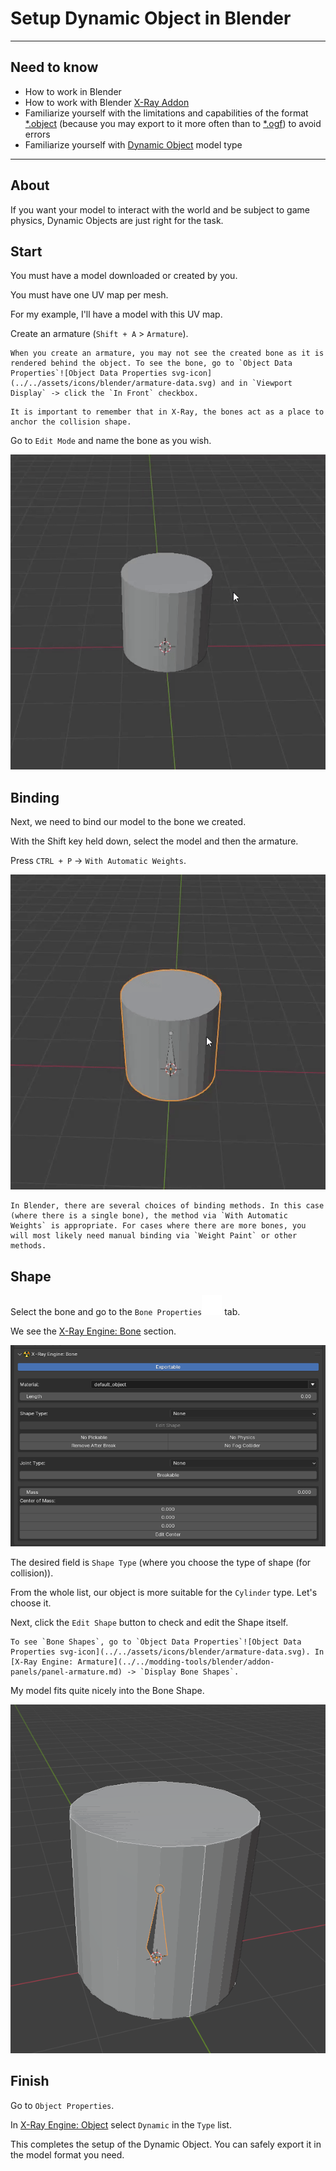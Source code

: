 # Setup Dynamic Object in Blender

___

## Need to know

- How to work in Blender
- How to work with Blender [X-Ray Addon](../../modding-tools/blender/blender-x-ray-addon-summary.md)
- Familiarize yourself with the limitations and capabilities of the format [*.object](../../reference/file-formats/models/object.md) (because you may export to it more often than to [*.ogf](../../reference/file-formats/models/ogf.md)) to avoid errors
- Familiarize yourself with [Dynamic Object](../../glossary/glossary.html#dynamic-object) model type

___

## About

If you want your model to interact with the world and be subject to game physics, Dynamic Objects are just right for the task.

## Start

You must have a model downloaded or created by you.

You must have one UV map per mesh.

For my example, I'll have a model with this UV map.

Сreate an armature (`Shift + A` > `Armature`).

```admonish tip
When you create an armature, you may not see the created bone as it is rendered behind the object. To see the bone, go to `Object Data Properties`![Object Data Properties svg-icon](../../assets/icons/blender/armature-data.svg) and in `Viewport Display` -> click the `In Front` checkbox.
```

```admonish note
It is important to remember that in X-Ray, the bones act as a place to anchor the collision shape.
```

Go to `Edit Mode` and name the bone as you wish.

![Creating Armature centered](assets/gifs/setup-dynamic-object-armature-creation.gif)

## Binding

Next, we need to bind our model to the bone we created.

With the Shift key held down, select the model and then the armature.

Press `CTRL + P` -> `With Automatic Weights`.

![Model Binding centered](assets/gifs/setup-dynamic-object-binding.gif)

```admonish tip
In Blender, there are several choices of binding methods. In this case (where there is a single bone), the method via `With Automatic Weights` is appropriate. For cases where there are more bones, you will most likely need manual binding via `Weight Paint` or other methods.
```

## Shape

Select the bone and go to the `Bone Properties`![Bone Properties svg-icon](../../assets/icons/blender/bone.svg) tab.

We see the [X-Ray Engine: Bone](../../modding-tools/blender/addon-panels/panel-bone.md) section.

![X-Ray Engine: Bone centered](assets/images/x-ray-bone.png)

The desired field is `Shape Type` (where you choose the type of shape (for collision)).

From the whole list, our object is more suitable for the `Cylinder` type. Let's choose it.

Next, click the `Edit Shape` button to check and edit the Shape itself.

```admonish tip
To see `Bone Shapes`, go to `Object Data Properties`![Object Data Properties svg-icon](../../assets/icons/blender/armature-data.svg). In [X-Ray Engine: Armature](../../modding-tools/blender/addon-panels/panel-armature.md) -> `Display Bone Shapes`.
```

My model fits quite nicely into the Bone Shape.

![Model Bone Shape centered](assets/images/setup-dynamic-object-bone-shape.png)

## Finish

Go to `Object Properties`.

In [X-Ray Engine: Object](../../modding-tools/blender/addon-panels/panel-object.md) select `Dynamic` in the `Type` list.

This completes the setup of the Dynamic Object. You can safely export it in the model format you need.
